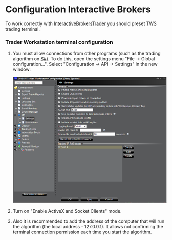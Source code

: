 # Configuration Interactive Brokers

To work correctly with [InteractiveBrokersTrader](xref:StockSharp.InteractiveBrokers.InteractiveBrokersTrader) you should preset [TWS](https://interactivebrokers.com/en/index.php?f=1537) trading terminal. 

### Trader Workstation terminal configuration

1. You must allow connections from other programs (such as the trading algorithm on [S\#](StockSharpAbout.md)). To do this, open the settings menu "File \-\> Global configuration...". Select "Configuration \-\> API \-\> Settings" in the new window:

   ![ib settings](../images/ib_settings.png)
2. Turn on "Enable ActiveX and Socket Clients" mode.
3. Also it is recommended to add the address of the computer that will run the algorithm (the local address \- 127.0.0.1). It allows not confirming the terminal connection permission each time you start the algorithm.
